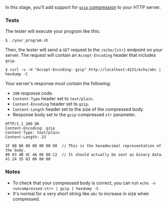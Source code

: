 In this stage, you'll add support for [`gzip` compression](https://www.gzip.org/) to your HTTP server.

### Tests

The tester will execute your program like this:
```
$ ./your_program.sh
```

Then, the tester will send a `GET` request to the `/echo/{str}` endpoint on your server. The request will contain an `Accept-Encoding` header that includes `gzip`.
```
$ curl -v -H "Accept-Encoding: gzip" http://localhost:4221/echo/abc | hexdump -C
```

Your server's response must contain the following:
- `200` response code.
- `Content-Type` header set to `text/plain`.
- `Content-Encoding` header set to `gzip`.
- `Content-Length` header set to the size of the compressed body.
- Response body set to the `gzip`-compressed `str` parameter.

```
HTTP/1.1 200 OK
Content-Encoding: gzip
Content-Type: text/plain
Content-Length: 23

1F 8B 08 00 00 00 00 00  // This is the hexadecimal representation of the body.
00 03 4B 4C 4A 06 00 C2  // It should actually be sent as binary data.
41 24 35 03 00 00 00
```

### Notes

- To check that your compressed body is correct, you can run `echo -n <uncompressed-str> | gzip | hexdump -C`.
- It's normal for a very short string like `abc` to increase in size when compressed.
